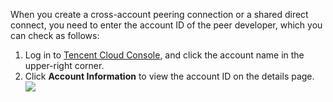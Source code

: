 When you create a cross-account peering connection or a shared direct connect, you need to enter the account ID of the peer developer, which you can check as follows:
1. Log in to [Tencent Cloud Console](https://console.cloud.tencent.com), and click the account name in the upper-right corner.
2. Click **Account Information** to view the account ID on the details page.
 ![](https://main.qcloudimg.com/raw/bd0fa443fa52dfd63ea77982b73cbaac.png)